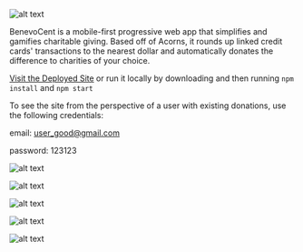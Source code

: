 ![alt text](./readme_images/bc_WebLogin.png)

BenevoCent is a mobile-first progressive web app that simplifies and gamifies charitable giving. Based off of Acorns, it rounds up linked credit cards' transactions to the nearest dollar and automatically donates the difference to charities of your choice.

[Visit the Deployed Site](https://www.benevocent.com) or run it locally by downloading and then running ```npm install``` and ```npm start```

To see the site from the perspective of a user with existing donations, use the following credentials:

email: user_good@gmail.com

password: 123123



![alt text](./readme_images/bc_UserGarden.png)

![alt text](./readme_images/bc_Account.png)

![alt text](./readme_images/bc_Organizations.png)

![alt text](./readme_images/bc_Split.png)

![alt text](./readme_images/bc_OrgGarden.png)
